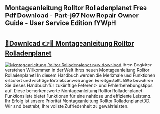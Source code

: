 ## Montageanleitung Rolltor Rolladenplanet Free Pdf Download - Part-j97 New Repair Owner Guide - User Service Edition fYWpH

# <h2><a href="http://df6xyq.blite.top/?on=Montageanleitung+Rolltor+Rolladenplanet">🔗Download 👉🔴 Montageanleitung Rolltor Rolladenplanet</a></h2>

[![Montageanleitung Rolltor Rolladenplanet new download](https://i.imgur.com/lujVjoI.png)](http://df6xyq.blite.top/?on=Montageanleitung+Rolltor+Rolladenplanet)
Ihren Begleiter verstehen Willkommen in der Welt Ihres neuen Montageanleitung Rolltor Rolladenplanet! In diesem Handbuch werden die Merkmale und Funktionen erläutert und wichtige Betriebsanweisungen bereitgestellt. Bitte bewahren Sie dieses Handbuch für zukünftige Referenz- und Fehlerbehebungstipps auf. Diese bemerkenswerte Montageanleitung Rolltor Rolladenplanet-Funktionsliste bietet Funktionen für eine nahtlose und effiziente Leistung. Ihr Erfolg ist unsere Priorität Montageanleitung Rolltor RolladenplanetDD. Wir sind bestrebt, Ihre vollste Zufriedenheit zu gewährleisten.
